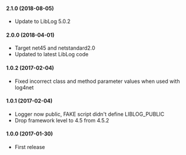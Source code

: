 #### 2.1.0 (2018-08-05)
* Update to LibLog 5.0.2

#### 2.0.0 (2018-04-01)
* Target net45 and netstandard2.0
* Updated to latest LibLog code

#### 1.0.2 (2017-02-04)
* Fixed incorrect class and method parameter values when used with log4net

#### 1.0.1 (2017-02-04)
* Logger now public, FAKE script didn't define LIBLOG_PUBLIC
* Drop framework level to 4.5 from 4.5.2

#### 1.0.0 (2017-01-30)
* First release